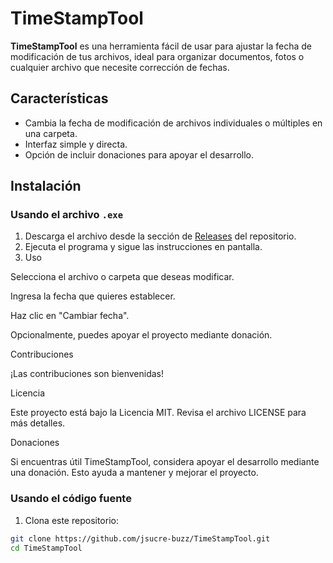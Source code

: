 # TimeStampTool

**TimeStampTool** es una herramienta fácil de usar para ajustar la fecha de modificación de tus archivos, ideal para organizar documentos, fotos o cualquier archivo que necesite corrección de fechas.

## Características

- Cambia la fecha de modificación de archivos individuales o múltiples en una carpeta.
- Interfaz simple y directa.
- Opción de incluir donaciones para apoyar el desarrollo.

## Instalación

### Usando el archivo `.exe`
1. Descarga el archivo desde la sección de [Releases](releases/TimeStampTool-1.0) del repositorio.
2. Ejecuta el programa y sigue las instrucciones en pantalla.
3. Uso

Selecciona el archivo o carpeta que deseas modificar.

Ingresa la fecha que quieres establecer.

Haz clic en "Cambiar fecha".

Opcionalmente, puedes apoyar el proyecto mediante donación.

Contribuciones

¡Las contribuciones son bienvenidas!

Licencia

Este proyecto está bajo la Licencia MIT. Revisa el archivo LICENSE
 para más detalles.

Donaciones

Si encuentras útil TimeStampTool, considera apoyar el desarrollo mediante una donación. Esto ayuda a mantener y mejorar el proyecto.

### Usando el código fuente
1. Clona este repositorio:

```bash
git clone https://github.com/jsucre-buzz/TimeStampTool.git
cd TimeStampTool

